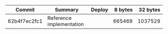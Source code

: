 | Commit       | Summary                  | Deploy   | 8 bytes  | 32 bytes |
|--------------|--------------------------|----------|---------:|---------:|
| 62b4f7ec2fc1 | Reference implementation |          | 665469   | 1037529  |
